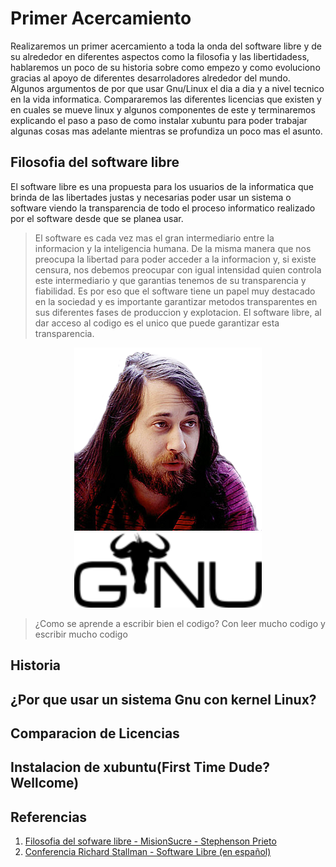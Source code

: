 # Primer Acercamiento

Realizaremos un primer acercamiento a toda la onda del software libre y de su alrededor en diferentes aspectos como la filosofia y las libertidadess, hablaremos un poco de su historia sobre como empezo y como evoluciono gracias al apoyo de diferentes desarroladores alrededor del mundo. Algunos argumentos de por que usar Gnu/Linux el dia a dia y a nivel tecnico en la vida informatica. Compararemos las diferentes licencias que existen y en cuales se mueve linux y algunos componentes de este y terminaremos explicando el paso a paso de como instalar xubuntu para poder trabajar algunas cosas mas adelante mientras se profundiza un poco mas el asunto.

## Filosofia del software libre

El software libre es una propuesta para los usuarios de la informatica que brinda de las libertades justas y necesarias poder usar un sistema o software viendo la transparencia de todo el proceso informatico realizado por el software desde que se planea usar. 

> El software es cada vez mas el gran intermediario entre la informacion y la inteligencia humana. De la misma manera que nos preocupa la libertad para poder acceder a la informacion y, si existe censura, nos debemos preocupar con igual intensidad quien controla este intermediario y que garantias tenemos de su transparencia y fiabilidad. Es por eso que el software tiene un papel muy destacado en la sociedad y es importante garantizar metodos transparentes en sus diferentes fases de produccion y explotacion. El software libre, al dar acceso al codigo es el unico que puede garantizar esta transparencia. 

<p align="center">
    <img src="imagenes/richard-stallman.png" width="300">
    <img src="imagenes/gnu.png" width="300">
</p>

> ¿Como se aprende a escribir bien el codigo? Con leer mucho codigo y escribir mucho codigo

## Historia

## ¿Por que usar un sistema Gnu con kernel Linux?

## Comparacion de Licencias

## Instalacion de xubuntu(First Time Dude? Wellcome)

## Referencias

1. [Filosofia del sofware libre - MisionSucre - Stephenson Prieto](https://es.slideshare.net/Stephenson/filosofa-del-software-libre)
2. [Conferencia Richard Stallman - Software Libre (en español)](https://www.youtube.com/watch?v=f0slZnpELaU)
